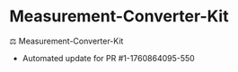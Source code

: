 # Measurement-Converter-Kit
⚖️ Measurement-Converter-Kit


- Automated update for PR #1-1760864095-550